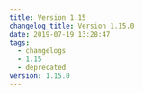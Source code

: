 ```yaml
---
title: Version 1.15
changelog_title: Version 1.15.0
date: 2019-07-19 13:28:47
tags:
  - changelogs
  - 1.15
  - deprecated
version: 1.15.0
---
```


<script src="https://gist.github.com/spinnaker-release/046111a35f700d963893ea0067b7f4b9.js"/>
